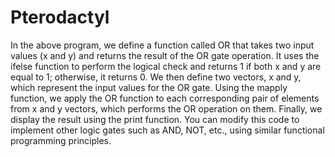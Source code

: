 # Pterodactyl
In the above program, we define a function called OR that takes two input values (x and y) and returns the result of the OR gate operation. It uses the ifelse function to perform the logical check and returns 1 if both x and y are equal to 1; otherwise, it returns 0.
We then define two vectors, x and y, which represent the input values for the OR gate. Using the mapply function, we apply the OR function to each corresponding pair of elements from x and y vectors, which performs the OR operation on them.
Finally, we display the result using the print function.
You can modify this code to implement other logic gates such as AND, NOT, etc., using similar functional programming principles.
